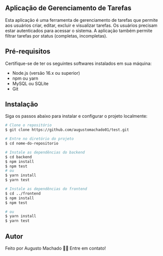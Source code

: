 ## Aplicação de Gerenciamento de Tarefas

Esta aplicação é uma ferramenta de gerenciamento de tarefas que permite aos usuários criar, editar, excluir e visualizar tarefas. Os usuários precisam estar autenticados para acessar o sistema. A aplicação também permite filtrar tarefas por status (completas, incompletas).

## Pré-requisitos

Certifique-se de ter os seguintes softwares instalados em sua máquina:

- Node.js (versão 16.x ou superior)
- npm ou yarn
- MySQL ou SQLite
- Git

## Instalação

Siga os passos abaixo para instalar e configurar o projeto localmente:

```bash
# Clone o repositório
$ git clone https://github.com/augustomachado01/test.git

# Entre no diretório do projeto
$ cd nome-do-repositorio

# Instale as dependências do backend
$ cd backend
$ npm install
$ npm test
# ou
$ yarn install
$ yarn test

# Instale as dependências do frontend
$ cd ../frontend
$ npm install
$ npm test

# ou
$ yarn install
$ yarn test

```

## Autor

Feito por Augusto Machado 👋🏽 Entre em contato!
